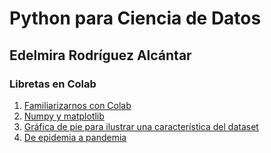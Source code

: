 # Python para Ciencia de Datos
## Edelmira Rodríguez Alcántar


### Libretas en Colab


1. [Familiarizarnos con Colab](https://colab.research.google.com/drive/1PesSFMISDqu_HR0LAGkgPvUBCl6KrePw?usp=sharing)
2. [Numpy y matplotlib](https://colab.research.google.com/drive/1vG7FgFabAC_DrzrrAUBr9-KNo52-Zhg_?usp=sharing)
3. [Gráfica de pie para ilustrar una característica del dataset](https://colab.research.google.com/drive/1Su62-3Q8w05cm_6qnjQJCKgZfk2ODzIw?usp=sharing)
4. [De epidemia a pandemia](https://colab.research.google.com/drive/1jzuoITesX3wk2Gx6o6qZj8bFN7_L_XpP?usp=sharing)
